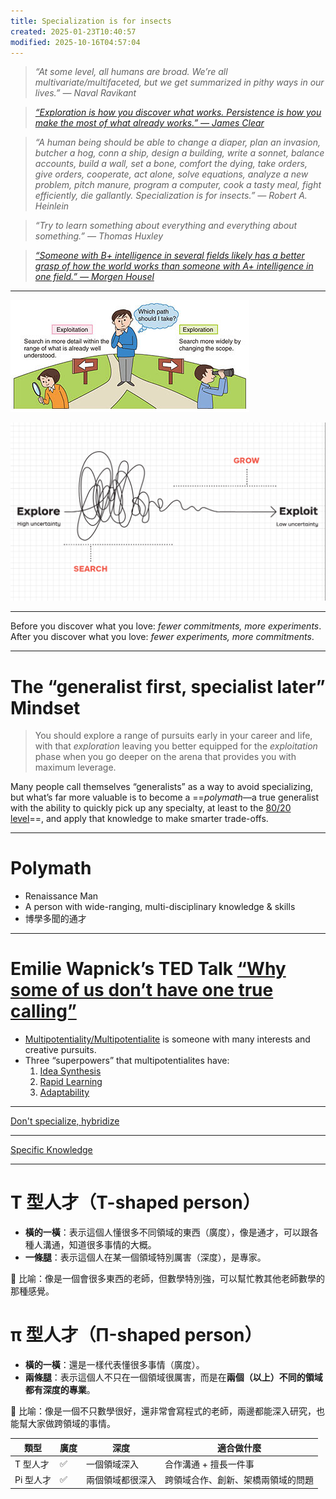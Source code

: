 ```yaml
---
title: Specialization is for insects
created: 2025-01-23T10:40:57
modified: 2025-10-16T04:57:04
---
```


> _“At some level, all humans are broad. We’re all multivariate/multifaceted, but we get summarized in pithy ways in our lives.” — Naval Ravikant_

> _[“Exploration is how you discover what works. Persistence is how you make the most of what already works.” — James Clear](https://jamesclear.com/3-2-1/september-12-2024)_

> _“A human being should be able to change a diaper, plan an invasion, butcher a hog, conn a ship, design a building, write a sonnet, balance accounts, build a wall, set a bone, comfort the dying, take orders, give orders, cooperate, act alone, solve equations, analyze a new problem, pitch manure, program a computer, cook a tasty meal, fight efficiently, die gallantly. Specialization is for insects.” — Robert A. Heinlein_

> _“Try to learn something about everything and everything about something.” — Thomas Huxley_

> _[“Someone with B+ intelligence in several fields likely has a better grasp of how the world works than someone with A+ intelligence in one field.” — Morgen Housel](https://collabfund.com/blog/different-kinds-of-smart)_

---

![](../_attachments/e9bb03ad356d27a9e28b36f9e5ea7c0f.png)

![](../_attachments/31bfb57423212e7f5a7dae4bb5979390.png)

---

Before you discover what you love: _fewer commitments, more experiments_. After you discover what you love: _fewer experiments, more commitments_.

---

# The “generalist first, specialist later” Mindset

> You should explore a range of pursuits early in your career and life, with that _exploration_ leaving you better equipped for the _exploitation_ phase when you go deeper on the arena that provides you with maximum leverage.

Many people call themselves “generalists” as a way to avoid specializing, but what’s far more valuable is to become a ==_polymath_—a true generalist with the ability to quickly pick up any specialty, at least to the [80/20 level](the-pareto-principle.md)==, and apply that knowledge to make smarter trade-offs.

---

# Polymath

* Renaissance Man
* A person with wide-ranging, multi-disciplinary knowledge \& skills
* 博學多聞的通才

---

# Emilie Wapnick’s TED Talk [“Why some of us don’t have one true calling”](https://youtu.be/4sZdcB6bjI8)

* [Multipotentiality/Multipotentialite](https://www.google.com/search?q=Multipotentiality) is someone with many interests and creative pursuits.
* Three “superpowers” that multipotentialites have:
	1. [Idea Synthesis](creativity-is-just-connecting-things.md)
	2. [Rapid Learning](learning-is-the-single-best-investment-that-you-can-make-for-your-time.md)
	3. [Adaptability](adaptability.md)

---

[Don't specialize, hybridize](https://stephango.com/hybridize)

---

[Specific Knowledge](specific-knowledge.md)

---

# T 型人才（T-shaped person）

* **橫的一橫**：表示這個人懂很多不同領域的東西（廣度），像是通才，可以跟各種人溝通，知道很多事情的大概。
* **一條腿**：表示這個人在某一個領域特別厲害（深度），是專家。

📌 比喻：像是一個會很多東西的老師，但數學特別強，可以幫忙教其他老師數學的那種感覺。

# π 型人才（Π-shaped person）

* **橫的一橫**：還是一樣代表懂很多事情（廣度）。
* **兩條腿**：表示這個人不只在一個領域很厲害，而是在**兩個（以上）不同的領域都有深度的專業**。

📌 比喻：像是一個不只數學很好，還非常會寫程式的老師，兩邊都能深入研究，也能幫大家做跨領域的事情。

| **類型** | **廣度** | **深度**   | **適合做什麼**         |
| ------ | ------ | -------- | ----------------- |
| T 型人才  | ✅      | 一個領域深入   | 合作溝通 + 擅長一件事      |
| Pi 型人才 | ✅      | 兩個領域都很深入 | 跨領域合作、創新、架橋兩領域的問題 |
